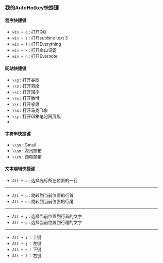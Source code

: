 ### 我的AutoHotkey快捷键

#### 程序快捷键
- `win + q` : 打开QQ  
- `win + s` : 打开sublime text 3
- `win + f` : 打开Everything
- `win + k` : 打开金山词霸
- `win + n` : 打开Evernote

#### 网站快捷键
- `\\g` : 打开谷歌
- `\\b` : 打开百度
- `\\z` : 打开知乎
- `\\w` : 打开微博
- `\\r` : 打开睿思
- `\\m` : 打开马克飞象
- `\\y` : 打开印象笔记网页版
- 
#### 字符串快捷键
- `\\gm` : Gmail
- `\\qm` : 腾讯邮箱
- `\\xm` : 西电邮箱

#### 文本编辑快捷键
- `Alt + a` : 选择光标所在位置的一行
******
- `Alt + u` : 跳转到当前位置的行首
- `Alt + o` : 跳转到当前位置的行尾
******
- `Alt + y` : 选择当前位置到行首的文字
- `Alt + p` : 选择当前位置到行尾的文字
******
- `Alt + i` ：上键 
- `Alt + j` ：左键
- `Alt + k` ：下键
- `Alt + l` ：右键   
